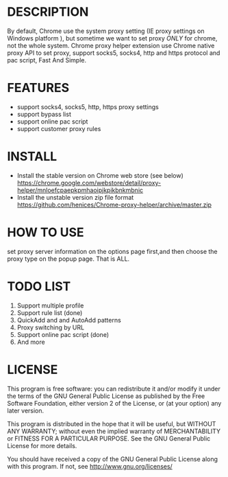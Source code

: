 # DESCRIPTION
By default, Chrome use the system proxy setting (IE proxy settings on Windows platform ),
but sometime we want to set proxy *ONLY* for chrome, not the whole system. Chrome proxy 
helper extension use Chrome native proxy API to set proxy, support  socks5, socks4, http 
and https protocol and pac script, Fast And Simple.

# FEATURES
* support socks4, socks5, http, https proxy settings
* support bypass list
* support online pac script
* support customer proxy rules



# INSTALL
* Install the stable version on Chrome web store (see below)
 <https://chrome.google.com/webstore/detail/proxy-helper/mnloefcpaepkpmhaoipjkpikbnkmbnic>
* Install the unstable version zip file format
 <https://github.com/henices/Chrome-proxy-helper/archive/master.zip>

# HOW TO USE
set proxy server information on the options page first,and then choose the proxy type on the popup page. That is ALL.

# TODO LIST
1. Support multiple profile  
2. Support rule list                  (done)
3. QuickAdd and and AutoAdd patterns
4. Proxy switching by URL
5. Support online pac script          (done) 
6. And more

# LICENSE
This program is free software: you can redistribute it and/or modify
it under the terms of the GNU General Public License as published by
the Free Software Foundation, either version 2 of the License, or
(at your option) any later version.

This program is distributed in the hope that it will be useful,
but WITHOUT ANY WARRANTY; without even the implied warranty of
MERCHANTABILITY or FITNESS FOR A PARTICULAR PURPOSE.  See the
GNU General Public License for more details.
 
You should have received a copy of the GNU General Public License
along with this program.  If not, see <http://www.gnu.org/licenses/>

